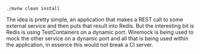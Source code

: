 ```
./mvnw clean install
```

The idea is pretty simple, an application that makes a REST call to some external service and then puts that result into Redis.  But the interesting bit is Redis is using TestContainers on a dynamic port.  Wiremock is being used to mock the other service on a dynamic port and all that is being used within the application, in essence this would not break a CI server.
